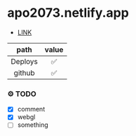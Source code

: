 # apo2073.netlify.app
 * [LINK](https://apo2073.netlify.app)

|  path   | value |
|:-------:|:-----:|
| Deploys |   ✅   |
| github  |   ✅   |

### ⚙ TODO
 - [x] comment
 - [x] webgl
 - [ ] something
